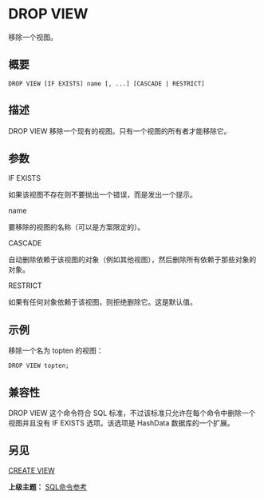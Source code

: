 # DROP VIEW

移除一个视图。

## 概要

```
DROP VIEW [IF EXISTS] name [, ...] [CASCADE | RESTRICT]
```

## 描述

DROP VIEW 移除一个现有的视图。只有一个视图的所有者才能移除它。

## 参数

IF EXISTS

如果该视图不存在则不要抛出一个错误，而是发出一个提示。

name

要移除的视图的名称（可以是方案限定的）。

CASCADE

自动删除依赖于该视图的对象（例如其他视图），然后删除所有依赖于那些对象的对象。

RESTRICT

如果有任何对象依赖于该视图，则拒绝删除它。这是默认值。

## 示例

移除一个名为 topten 的视图：

```
DROP VIEW topten;
```

## 兼容性

DROP VIEW 这个命令符合 SQL 标准，不过该标准只允许在每个命令中删除一个视图并且没有 IF EXISTS 选项。该选项是 HashData 数据库的一个扩展。

## 另见

[CREATE VIEW](./create-view.md)

**上级主题：** [SQL命令参考](./README.md)

